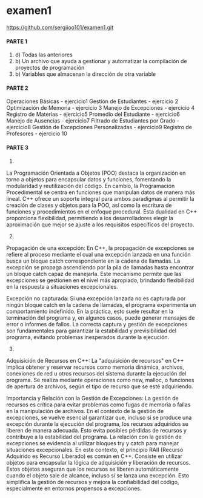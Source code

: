 # examen1
https://github.com/sergiioo101/examen1.git

#### PARTE 1
1. d) Todas las anteriores
2. b) Un archivo que ayuda a gestionar y automatizar la compilación de proyectos de programación
3. b) Variables que almacenan la dirección de otra variable

#### PARTE 2
Operaciones Básicas - ejercicio1
Gestión de Estudiantes - ejercicio 2
Optimización de Memoria - ejercicio 3
Manejo de Excepciones - ejercicio 4
Registro de Materias - ejercicio5
Promedio del Estudiante - ejercicio6
Manejo de Ausencias - ejercicio7
Filtrado de Estudiantes por Grado - ejercicio8
Gestión de Excepciones Personalizadas - ejercicio9
Registro de Profesores - ejercicio 10

#### PARTE 3
1.
La Programación Orientada a Objetos (POO) destaca la organización en torno a objetos para encapsular datos y funciones, fomentando la modularidad y reutilización del código. En cambio, la Programación Procedimental se centra en funciones que manipulan datos de manera más lineal. C++ ofrece un soporte integral para ambos paradigmas al permitir la creación de clases y objetos para la POO, así como la escritura de funciones y procedimientos en el enfoque procedural. Esta dualidad en C++ proporciona flexibilidad, permitiendo a los desarrolladores elegir la aproximación que mejor se ajuste a los requisitos específicos del proyecto.

2. 
Propagación de una excepción:
En C++, la propagación de excepciones se refiere al proceso mediante el cual una excepción lanzada en una función busca un bloque catch correspondiente en la cadena de llamadas. La excepción se propaga ascendiendo por la pila de llamadas hasta encontrar un bloque catch capaz de manejarla. Este mecanismo permite que las excepciones se gestionen en el nivel más apropiado, brindando flexibilidad en la respuesta a situaciones excepcionales.

Excepción no capturada:
Si una excepción lanzada no es capturada por ningún bloque catch en la cadena de llamadas, el programa experimenta un comportamiento indefinido. En la práctica, esto suele resultar en la terminación del programa y, en algunos casos, puede generar mensajes de error o informes de fallos. La correcta captura y gestión de excepciones son fundamentales para garantizar la estabilidad y previsibilidad del programa, evitando problemas inesperados durante la ejecución.

3.
Adquisición de Recursos en C++:
La "adquisición de recursos" en C++ implica obtener y reservar recursos como memoria dinámica, archivos, conexiones de red u otros recursos del sistema durante la ejecución del programa. Se realiza mediante operaciones como new, malloc, o funciones de apertura de archivos, según el tipo de recurso que se esté adquiriendo.

Importancia y Relación con la Gestión de Excepciones:
La gestión de recursos es crítica para evitar problemas como fugas de memoria o fallas en la manipulación de archivos. En el contexto de la gestión de excepciones, se vuelve esencial garantizar que, incluso si se produce una excepción durante la ejecución del programa, los recursos adquiridos se liberen de manera adecuada. Esto evita posibles pérdidas de recursos y contribuye a la estabilidad del programa. La relación con la gestión de excepciones se evidencia al utilizar bloques try y catch para manejar situaciones excepcionales. En este contexto, el principio RAII (Recurso Adquirido es Recurso Liberado) es común en C++. Consiste en utilizar objetos para encapsular la lógica de adquisición y liberación de recursos. Estos objetos aseguran que los recursos se liberen automáticamente cuando el objeto sale de alcance, incluso si se lanza una excepción. Esto simplifica la gestión de recursos y mejora la confiabilidad del código, especialmente en entornos propensos a excepciones.

